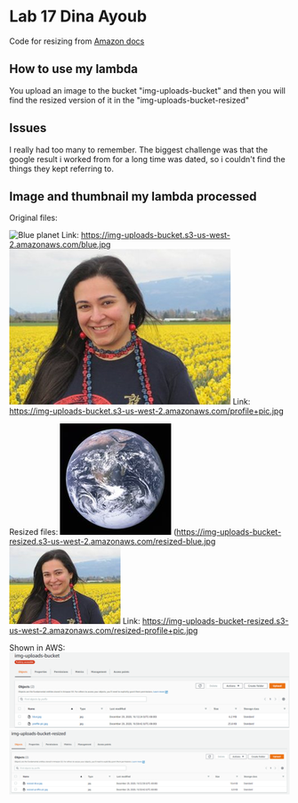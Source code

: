 # Lab 17 Dina Ayoub

Code for resizing from [Amazon docs](https://docs.aws.amazon.com/lambda/latest/dg/with-s3-example.html)

## How to use my lambda

You upload an image to the bucket "img-uploads-bucket" and then you will find the resized version of it in the "img-uploads-bucket-resized"

## Issues

I really had too many to remember. The biggest challenge was that the google result i worked from for a long time was dated, so i couldn't find the things they kept referring to.

## Image and thumbnail my lambda processed

Original files:

![Blue planet](assets/blue.jpg)
Link: https://img-uploads-bucket.s3-us-west-2.amazonaws.com/blue.jpg
![My Profile Pic](assets/profile-pic.jpg)
Link: https://img-uploads-bucket.s3-us-west-2.amazonaws.com/profile+pic.jpg

Resized files:
![Blue planet](assets/resized-blue.jpg)
(https://img-uploads-bucket-resized.s3-us-west-2.amazonaws.com/resized-blue.jpg
![My Profile Pic](assets/resized-profile-pic.jpg)
Link: https://img-uploads-bucket-resized.s3-us-west-2.amazonaws.com/resized-profile+pic.jpg

Shown in AWS:
![1](assets/1.png)
![2](assets/2.png)
